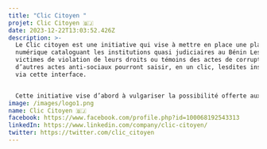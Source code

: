 ```yaml
---
title: "Clic Citoyen "
projet: Clic Citoyen 🇧🇯
date: 2023-12-22T13:03:52.426Z
description: >-
  Le Clic citoyen est une initiative qui vise à mettre en place une plateforme
  numérique cataloguant les institutions quasi judiciaires au Bénin Les citoyens
  victimes de violation de leurs droits ou témoins des actes de corruption ou
  d’autres actes anti-sociaux pourront saisir, en un clic, lesdites institutions
  via cette interface.


  Cette initiative vise d’abord à vulgariser la possibilité offerte aux citoyens d’atteindre sans frais, certaines institutions en ligne. Ensuite, elle va faciliter l’accès à ces institutions en ce qu’elle rassemble en un seul lieu les informations éparses sur les institutions accessibles en ligne.
image: /images/logo1.png
name: Clic Citoyen 🇧🇯
facebook: https://www.facebook.com/profile.php?id=100068192543313
linkedIn: https://www.linkedin.com/company/clic-citoyen/
twitter: https://twitter.com/clic_citoyen
---
```

